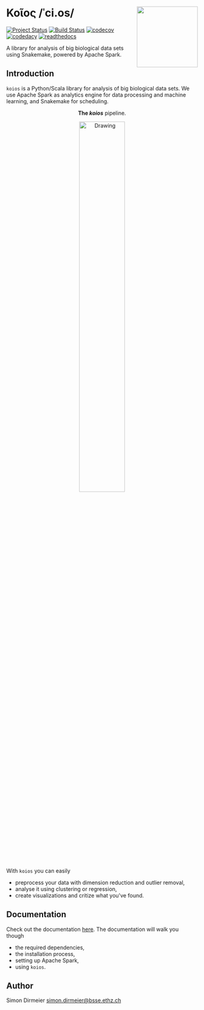 # Κοῖος /ˈci.os/ <img src="https://github.com/cbg-ethz/koios/blob/develop/fig/sticker_koios.png" align="right" width="160px"/>

[![Project Status](http://www.repostatus.org/badges/latest/wip.svg)](http://www.repostatus.org/#wip)
[![Build Status](https://travis-ci.org/cbg-ethz/koios.svg?branch=master)](https://travis-ci.org/cbg-ethz/koios/)
[![codecov](https://codecov.io/gh/cbg-ethz/koios/branch/master/graph/badge.svg)](https://codecov.io/gh/cbg-ethz/koios)
[![codedacy](https://api.codacy.com/project/badge/Grade/1822ba83768d4d7389ba667a9c839638)](https://www.codacy.com/app/simon-dirmeier/rnaiutilities_2?utm_source=github.com&amp;utm_medium=referral&amp;utm_content=cbg-ethz/koios&amp;utm_campaign=Badge_Grade)
[![readthedocs](https://readthedocs.org/projects/koios/badge/?version=latest)](http://koios.readthedocs.io/en/latest)

A library for analysis of big biological data sets using Snakemake, powered by Apache Spark.

## Introduction

`koios` is a Python/Scala library for analysis of big biological data sets.
We use Apache Spark as analytics engine for data processing and machine learning,
and Snakemake for scheduling.

<div align="center" style="margin: 2%;">
	<p><b>The <i>koios</i></b> pipeline.</p>
  <img src="https://rawgit.com/cbg-ethz/koios/develop/fig/snakeflow.svg" alt="Drawing" width="50%" />
</div>

With `koios` you can easily

* preprocess your data with dimension reduction and outlier removal,
* analyse it using clustering or regression,
* create visualizations and critize what you've found.

## Documentation

Check out the documentation [here](https://cbg-ethz.github.io/koios/index.html).
The documentation will walk you though

* the required dependencies,
* the installation process,
* setting up Apache Spark,
* using `koios`.

## Author

Simon Dirmeier <a href="mailto:simon.dirmeier@bsse.ethz.ch">simon.dirmeier@bsse.ethz.ch</a>
